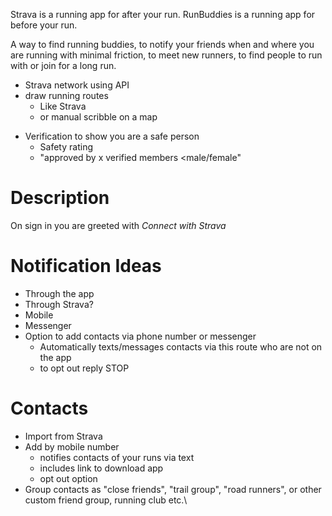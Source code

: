 Strava is a running app for after your run. RunBuddies is a running app for before your run.

A way to find running buddies, to notify your friends when and where you are running with minimal friction, to meet new runners, to find people to run with or join for a long run.
- Strava network using API
- draw running routes
	- Like Strava
	- or manual scribble on a map
* Verification to show you are a safe person
	* Safety rating
	* "approved by x verified members <male/female"

# Description
On sign in you are greeted with _Connect with Strava_

# Notification Ideas
- Through the app
- Through Strava?
- Mobile
- Messenger
- Option to add contacts via phone number or messenger
	- Automatically texts/messages contacts via this route who are not on the app
	- to opt out reply STOP

# Contacts
- Import from Strava
- Add by mobile number
	- notifies contacts of your runs via text
	- includes link to download app
	- opt out option
- Group contacts as "close friends", "trail group", "road runners", or other custom friend group, running club etc.\